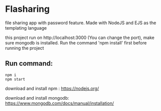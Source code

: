 # Flasharing
file sharing app with password feature. Made with NodeJS and EJS as the templating language

this project run on http://localhost:3000 (You can change the port), make sure mongodb is installed. Run the command 'npm install' first before running the project

## Run command:
```console
npm i
npm start
```

download and install npm :
https://nodejs.org/


download and install mongodb:
https://www.mongodb.com/docs/manual/installation/
